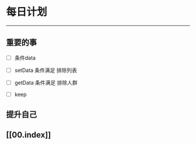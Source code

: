 
# 每日计划
---
## 重要的事

- [ ]  条件data
- [ ] setData
      条件满足
      排除列表
- [ ] getData
      条件满足
      排除人群


- [ ]  keep




## 提升自己

  



## [[00.index]]










